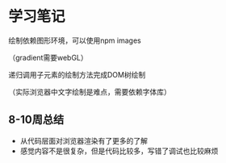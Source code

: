# 学习笔记

绘制依赖图形环境，可以使用npm images

（gradient需要webGL）

递归调用子元素的绘制方法完成DOM树绘制

（实际浏览器中文字绘制是难点，需要依赖字体库）


## 8-10周总结

* 从代码层面对浏览器渲染有了更多的了解
* 感觉内容不是很复杂，但是代码比较多，写错了调试也比较麻烦
